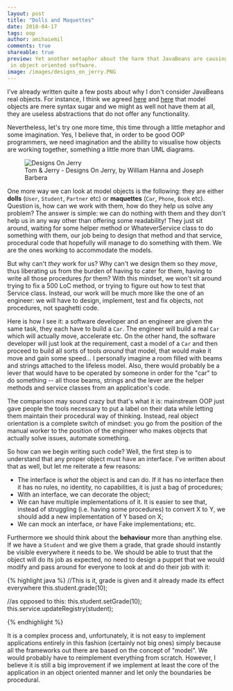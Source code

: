```yaml
---
layout: post
title: "Dolls and Maquettes"
date: 2018-04-17
tags: oop
author: amihaiemil
comments: true
shareable: true
preview: Yet another metaphor about the harm that JavaBeans are causing
 in object oriented software.
image: /images/designs_on_jerry.PNG
---
```


I've already written quite a few posts about why I don't consider JavaBeans real objects. For instance, I think we agreed [here](/2017/09/01/data-should-be-animated-not-represented.html) and [here](/2017/11/04/but-how-do-you-work-without-a-model.html) that model objects are mere
syntax sugar and we might as well not have them at all, they are useless abstractions that do
not offer any functionality.

Nevertheless, let's try one more time, this time through a little metaphor
and some imagination. Yes, I believe that, in order to be good OOP programmers, we need imagination and the ability to visualise how objects are working together, something a little more than UML diagrams.

<figure class="articleimg">
 <img src="{{page.image}}" alt="Designs On Jerry">
 <figcaption>
 Tom & Jerry - Designs On Jerry, by  William Hanna and Joseph Barbera
 </figcaption>
</figure>

One more way we can look at model objects is the following: they are either **dolls** (``User``, ``Student``, ``Partner`` etc) or **maquettes** (``Car``, ``Phone``, ``Book`` etc). Question is, how can we work with them, how do they help us solve any problem? The answer is simple: we can do nothing with them and they don't help us in any way other than offering some readability! They just sit around, waiting for some helper method or WhateverService class to do something with them, our job being to design that method and that service, procedural code that hopefully will manage to do something with them. We are the ones working to accommodate the models.

But why can't *they* work for us? Why can't we design them so they *move*, thus liberating us from the burden of having to cater for them, having to write all those procedures *for* them? With this mindset, we won't sit around trying to fix a 500 LoC method, or trying to figure out how to test that Service class. Instead, our work will be much more like the one of an engineer: we will have to design, implement, test and fix objects, not procedures, not spaghetti code.

Here is how I see it: a software developer and an engineer are given the same task, they each have to build a ``Car``. The engineer will build a real ``Car`` which will actually move, accelerate etc. On the other hand, the software developer will just look at the requirement, cast a model of a ``Car`` and then proceed to build all sorts of tools *around* that model, that would make it move and gain some speed... I personally imagine a room filled with beams and strings attached to the lifeless model. Also, there would probably be a lever that would have to be operated by someone in order for the "car" to do something -- all those beams, strings and the lever are the helper methods and service classes from an application's code.

The comparison may sound crazy but that's what it is: mainstream OOP just gave people the tools necessary to put a label on their data while letting them maintain their procedural way of thinking. Instead, real object orientation is a complete switch of mindset: you go from the position of the manual worker to the position of the engineer who makes objects that actually solve issues, automate something.

So how can we begin writing such code? Well, the first step is to understand that any proper object must have an interface. I've written about that as well, but let me reiterate a few reasons:

  * The interface is *what* the object is and can do. If it has no interface then it has no rules, no identity, no capabilities, it is just a bag of procedures;
  * With an interface, we can decorate the object;
  * We can have multiple implementations of it. It is easier to see that, instead of struggling (i.e. having some procedures) to convert X to Y, we should add a new implementation of Y based on X;
  * We can mock an interface, or have Fake implementations;
  etc.

Furthermore we should think about the **behaviour** more than anything else. If we have a ``Student`` and we give them a grade, that grade should instantly be visible everywhere it needs to be. We should be able to trust that the object will do its job as expected, no need to design a puppet that we would modify and pass around for everyone to look at and do their job with it:

{% highlight java %}
  //This is it, grade is given and it already made its effect everywhere
  this.student.grade(10);

  //as opposed to this:
  this.student.setGrade(10);
  this.service.updateRegistry(student);

{% endhighlight %}

It is a complex process and, unfortunately, it is not easy to implement applications entirely in this fashion (certainly not big ones) simply because all the frameworks out there are based on the concept of "model". We would probably have to reimplement everything from scratch. However, I believe it is still a big improvement if we implement at least the core of the application in an object oriented manner and let only the boundaries be procedural.

